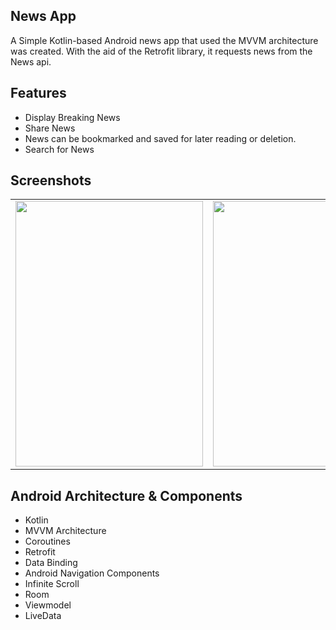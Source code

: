 ## News App
A Simple Kotlin-based Android news app that used the MVVM architecture was created. With the aid of the Retrofit library, it requests news from the News api.

## Features
- Display Breaking News 
- Share News 
- News can be bookmarked and saved for later reading or deletion.
- Search for News 

## Screenshots
<table>
  <tr>
    <td valign="top"><img src="https://user-images.githubusercontent.com/91699056/219302152-6a341b2d-ca9b-476c-b2a0-ec175224b9b1.jpg" style="width:300px ; height:425px"></td>
    <td valign="top"><img src="https://user-images.githubusercontent.com/91699056/219304821-75583aee-2f38-4643-b67e-90335654ee80.jpg" style=" width:300px ; height:425px"></td>
    <td valign="top"><img src="https://user-images.githubusercontent.com/91699056/219306088-f6aad37e-5ad1-48dd-87c0-403c3480d121.jpg" style=" width:300px ; height:425px"></td>
    <td valign="top"><img src="https://user-images.githubusercontent.com/91699056/219306137-a39a72f0-27cb-42cb-947d-19d2e1ad8ab7.jpg" style=" width:300px ; height:425px"></td>
  </tr>
</table>

## Android Architecture & Components
- Kotlin
- MVVM Architecture
- Coroutines
- Retrofit
- Data Binding
- Android Navigation Components
- Infinite Scroll
- Room
- Viewmodel
- LiveData
